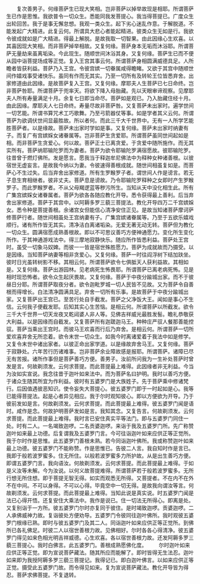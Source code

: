 <!-- { "loadSidebar": true } -->
　　复次善男子。何缘菩萨生已现大笑相。岂非菩萨以掉举故现是相耶。所谓菩萨生已作是思惟。我欲普令一切众生。悉能同我发菩提心。我当得菩提已。广度众生出轮回苦。我于是事无懈怠想。我观一类众生。起下劣心迷乱作意。于解脱道。不能发起广大精进。此复云何。所谓具大悲心者能起精进。彼类众生无如是行。我欲令彼成就如是广大精进。得最上解脱。是故我取一切智果。由此因缘心生欢喜。以其喜因现大笑相。而非菩萨掉举相故。又复何缘。菩萨身本无垢而沐浴耶。所谓菩萨无量劫来虽离垢染。今此现生。随顺世间沐浴其身。又复何缘。菩萨生已而不便从园中诣菩提场成等正觉。复入王宫其事云何。所谓菩萨身相圆满威德具足。人所瞻者皆获利益。菩萨乃入王宫。令彼宫嫔一切眷属咸得瞻睹。又欲于其宫中随顺世间作嬉戏事受诸快乐。虽同有作而无其实。乃至一切所有及转轮王位皆悉弃舍。出家修道由此因缘。是故菩萨复入王宫。又复何缘。摩耶夫人生菩萨已七日命终。岂非菩萨咎耶。所谓菩萨于兜率天。将欲下降入母胎藏。先以天眼审谛观察。见摩耶夫人所有寿量满足十月。余复七日即当命尽。菩萨如是观已。乃入胎藏住经十月。由此因缘。摩耶夫人七日命终。寿量尽故非菩萨咎。又复菩萨未出家时。遍学世间一切艺能。所谓书算咒术工巧歌舞。乃至弓箭器仗等事。如是学者其义云何。所谓菩萨为欲调伏世间显最胜故。所以者何。而此三千大千世界中。无有一人所学艺能胜菩萨者。以是缘故。菩萨未出家时学如是事。又复何缘。菩萨未出家时纳妻有子。而复广有宫嫔婇女诸眷属等。岂非菩萨生贪爱耶。所谓菩萨虽同世间起如是相。而非菩萨生贪爱心。何以故。菩萨正士已离贪爱。于贪爱中随所施作。而无其实所有。菩萨纳耶输陀罗而为妻者。菩萨为欲令耶输陀罗满宿愿故。彼耶输陀罗。往昔曾于燃灯佛所。发是愿言。愿我当于释迦牟尼佛法中为释种女种诸善根。以彼宿世无虚妄言。是故我今纳以为妻。令彼速得善根成就。随世间相虽复如是。而菩萨心不生过失。后当弃舍出家修道。所有生罗睺罗子者。谓世间人作是谤言。若无子息生育相继者。彼非丈夫。菩萨息是谤故。乃令耶输陀罗释种之女即时产生罗睺罗子。而此罗睺罗者。不从父母羯逻蓝等秽污所生。当知从天中没化相生此。所有广集宫嫔婇女诸眷属者。菩萨为欲各各随应教化开导。悉令获得最上善利。后当弃舍出家修道。菩萨于其宫中。以阿耨多罗三藐三菩提法。教化开导四万二千宫嫔婇女。悉令种是菩提善根。余诸宫女但能信心清净安住正见。是故当知诸菩萨摩诃萨修菩萨行者。随世间相虽处王宫纳妻有子。广集宫嫔诸眷属等。乃至于五欲乐嬉戏顺行。诸有所作皆无其实。清净洁白离诸垢染。无爱无著无动无转。菩萨但为教化一切众生。圆满宿愿成熟善根故。即以不可思议善巧方便神通愿力。变化所生变化所作。于其神通游戏法中。得三摩地寂静快乐。随应所作皆悉利益。菩萨处王宫时。虽受一切象马奴婢。而彼一一皆是宿世殊胜愿力。菩萨为成就故而乃摄受。以是因缘。当知菩萨纳妻等相非贪爱心。又复何缘。菩萨一时往阎浮树下结加趺坐。彼时日光虽转树影不移。其相云何。所谓菩萨欲令七俱胝天人获利益故。其相如是。又复何缘。菩萨出游园林。见老病死生怖畏耶。所谓菩萨已离老病死怖。见是相时现恐怖者。欲令众生起厌畏故。又复何缘。菩萨于中夜分踰城出家。而不于彼昼日分耶。所谓菩萨取夜分者。欲令迦毗罗城一切人民皆不见故。又为菩萨令自善根而得增长。白法清净圆满具足。弃舍一切所有乐事。是故菩萨于中夜分踰城出家。又复菩萨出王宫已。至苦行处自手截发。菩萨之父净饭大王。闻如是事心不生信。云何我子便截发耶。后知其实心生苦恼。是相云何。所谓菩萨以所截发。欲令三千大千世界一切天龙夜叉乾闼婆人非人等。见佛吉祥威光最胜发髻。瞻礼恭敬获大利益。以是因缘而自截发。又复菩萨所有迦蹉迦马王。种种庄严驭人餐那善能控驭。菩萨当乘出王宫时。而彼马王欢喜而行后乃弃舍。是相云何。所谓菩萨一切所爱欢喜弃舍无所恋着。欲令末世一切众生。如我今时离诸爱着于我法中如是修学。又复令末世中诸出家者。以彼正命出家学道。以是缘故弃舍马王。又复何缘。菩萨于寂静处。六年苦行历诸难事。岂非菩萨余业障故感是报耶。所谓菩萨。诸障已尽无有苦报。诸所作事但是菩萨善巧方便。善男子。汝前所问我为一生补处菩萨时曾发是言。何故剃须发。云何求菩提。而此菩提最上难得。此因缘者非无利益。今当为汝如实宣说。我念往昔于迦叶如来法中。而为菩萨名曰护明。我时以善巧方便。于诸众生随其所宜为作利益。彼时有五婆罗门是大族姓子。先于菩萨乘中修诸梵行。后因值遇彼恶知识。使令妄失大菩提心。彼五婆罗门即于一时起如是心。我等已能得菩提法。起是心者异见相应。我于尔时观知彼心。即以方便欲为开导。乃于彼前发如是言。何故剃须发。云何求菩提。而此菩提最上难得。彼五婆罗门闻是语时。咸作是念。何故护明菩萨发如是言。我知其念。又复告言。何故剃须发。云何求菩提。而此菩提最上难得。我时言已安住真实平等法门。即与五婆罗门同住一处。时有二人。一名竭致迦啰。二名贡婆迦啰。来诣于我及五婆罗门所。先广称赞迦叶如来最上功德。后复谓我及五婆罗门言。今可往诣迦叶如来应供正等正觉所。我于尔时作是思惟。此五婆罗门善根未熟。若今同诣迦叶佛所。我或称赞迦叶如来最上功德。彼五婆罗门不能称赞。作是思惟已。告彼二人言。我自知时作是言已。我即于般若波罗蜜多。住无所住。以般若波罗蜜多力所护故。从是出生善巧方便。即谓五婆罗门言。我向语汝。何故剃须发。云何求菩提。而此菩提最上难得。于如是义汝等未解。今为汝说。以何义故菩提难得。所谓菩萨若于般若波罗蜜多。无所行想无所住想。即于菩提无智无得。如实而观悉无所得。又菩提者。不在内不在外不在中间。不可以身得。不可以心得。毕竟空中一切无得。是故我向谓汝等言。何故剃须发。云何求菩提。而此菩提最上难得。当知此说是真实说。时五婆罗门闻是法已心得开悟。还复安住大乘法中。我作是说已。住一切法无所得心。即离是处。又复别诣于一方所。彼五婆罗门尔时亦复同于彼住。是时竭致迦啰。贡婆迦啰。二人承佛威神力故。复诣彼处方便劝导。五婆罗门令彼同往迦叶佛所。我时观彼五婆罗门根缘已熟。即时与彼五婆罗门及其二人。同诣迦叶如来应供正等正觉所。到佛所已各礼佛足。时彼二人以宿世善根力故。见佛相好。尔时各各心得清净。彼五婆罗门得见如来色相光明吉祥威德。心生欢喜。各以宿世善根力故。还发阿耨多罗三藐三菩提心。我时白佛言。此五婆罗门。善根成熟愿佛化度。
　　尔时迦叶如来应供正等正觉。即为宣说菩萨藏法。随其所应而能解了。即时皆得无生法忍。迦叶如来即为我授阿耨多罗三藐三菩提记。我得记已。即白迦叶佛言。以如来应供正等正觉。摄受此五婆罗门故。而令得见如来。复为宣说菩萨藏法。教化开导皆为得忍。菩萨求佛菩提。不复退转。
